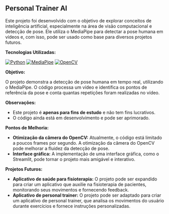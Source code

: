 ## Personal Trainer AI

Este projeto foi desenvolvido com o objetivo de explorar conceitos de inteligência artificial, especialmente na área de visão computacional e detecção de pose. Ele utiliza o MediaPipe para detectar a pose humana em vídeos e, com isso, pode ser usado como base para diversos projetos futuros.

**Tecnologias Utilizadas:**

[![Python](https://img.shields.io/badge/python-3.x-blue.svg)](https://www.python.org/)
[![MediaPipe](https://img.shields.io/badge/MediaPipe-blue.svg)](https://google.github.io/mediapipe/)
[![OpenCV](https://img.shields.io/badge/OpenCV-blue.svg)](https://opencv.org/)

**Objetivo:**

O projeto demonstra a detecção de pose humana em tempo real, utilizando o MediaPipe. O código processa um vídeo e identifica os pontos de referência da pose e conta quantas repetições foram realizadas no vídeo.

**Observações:**

- Este projeto é **apenas para fins de estudo** e não tem fins lucrativos.
- O código ainda está em desenvolvimento e pode ser aprimorado.

**Pontos de Melhoria:**

- **Otimização da câmera do OpenCV:** Atualmente, o código está limitado a poucos frames por segundo. A otimização da câmera do OpenCV pode melhorar a fluidez da detecção de pose.
- **Interface gráfica:** A implementação de uma interface gráfica, como o Streamlit, pode tornar o projeto mais amigável e interativo.

**Projetos Futuros:**

- **Aplicativo de saúde para fisioterapia:** O projeto pode ser expandido para criar um aplicativo que auxilie na fisioterapia de pacientes, monitorando seus movimentos e fornecendo feedback.
- **Aplicativo de personal trainer:** O projeto pode ser adaptado para criar um aplicativo de personal trainer, que analisa os movimentos do usuário durante exercícios e fornece instruções personalizadas.
